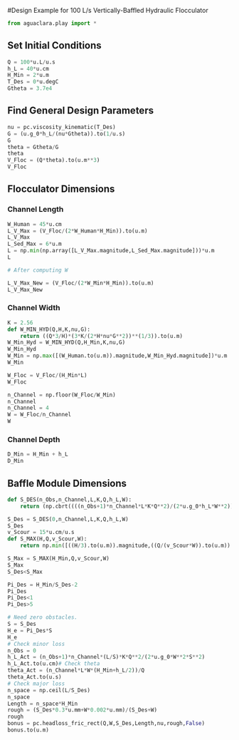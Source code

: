 #Design Example for 100 L/s Vertically-Baffled Hydraulic Flocculator
```python
from aguaclara.play import *
```

## Set Initial Conditions
```python
Q = 100*u.L/u.s
h_L = 40*u.cm
H_Min = 2*u.m
T_Des = 0*u.degC
Gtheta = 3.7e4
```

## Find General Design Parameters
```python
nu = pc.viscosity_kinematic(T_Des)
G = (u.g_0*h_L/(nu*Gtheta)).to(1/u.s)
G
theta = Gtheta/G
theta
V_Floc = (Q*theta).to(u.m**3)
V_Floc
```

## Flocculator Dimensions

### Channel Length
```python
W_Human = 45*u.cm
L_V_Max = (V_Floc/(2*W_Human*H_Min)).to(u.m)
L_V_Max
L_Sed_Max = 6*u.m
L = np.min(np.array([L_V_Max.magnitude,L_Sed_Max.magnitude]))*u.m
L

# After computing W

L_V_Max_New = (V_Floc/(2*W_Min*H_Min)).to(u.m)
L_V_Max_New
```

### Channel Width
```python
K = 2.56
def W_MIN_HYD(Q,H,K,nu,G):
    return ((Q*3/H)*(3*K/(2*H*nu*G**2))**(1/3)).to(u.m)
W_Min_Hyd = W_MIN_HYD(Q,H_Min,K,nu,G)
W_Min_Hyd
W_Min = np.max([(W_Human.to(u.m)).magnitude,W_Min_Hyd.magnitude])*u.m
W_Min

W_Floc = V_Floc/(H_Min*L)
W_Floc

n_Channel = np.floor(W_Floc/W_Min)
n_Channel
n_Channel = 4
W = W_Floc/n_Channel
W
```
### Channel Depth
```python
D_Min = H_Min + h_L
D_Min
```

## Baffle Module Dimensions
```python
def S_DES(n_Obs,n_Channel,L,K,Q,h_L,W):
    return (np.cbrt((((n_Obs+1)*n_Channel*L*K*Q**2)/(2*u.g_0*h_L*W**2)).to(u.m**3)))*u.m

S_Des = S_DES(0,n_Channel,L,K,Q,h_L,W)
S_Des
v_Scour = 15*u.cm/u.s
def S_MAX(H,Q,v_Scour,W):
    return np.min([((H/3).to(u.m)).magnitude,((Q/(v_Scour*W)).to(u.m)).magnitude])*u.m

S_Max = S_MAX(H_Min,Q,v_Scour,W)
S_Max
S_Des<S_Max

Pi_Des = H_Min/S_Des-2
Pi_Des
Pi_Des<1
Pi_Des>5

# Need zero obstacles.
S = S_Des
H_e = Pi_Des*S
H_e
# Check minor loss
n_Obs = 0
h_L_Act = (n_Obs+1)*n_Channel*(L/S)*K*Q**2/(2*u.g_0*W**2*S**2)
h_L_Act.to(u.cm)# Check theta
theta_Act = (n_Channel*L*W*(H_Min+h_L/2))/Q
theta_Act.to(u.s)
# Check major loss
n_space = np.ceil(L/S_Des)
n_space
Length = n_space*H_Min
rough = (S_Des*0.3*u.mm+W*0.002*u.mm)/(S_Des+W)
rough
bonus = pc.headloss_fric_rect(Q,W,S_Des,Length,nu,rough,False)
bonus.to(u.m)
```
